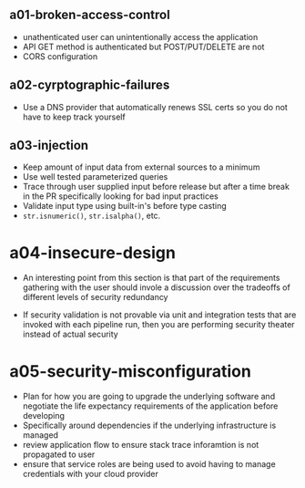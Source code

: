 ## a01-broken-access-control
- unathenticated user can unintentionally access the application
- API GET method is authenticated but POST/PUT/DELETE are not
- CORS configuration

## a02-cyrptographic-failures
- Use a DNS provider that automatically renews SSL certs so you do not have to keep track yourself

## a03-injection
- Keep amount of input data from external sources to a minimum
- Use well tested parameterized queries
- Trace through user supplied input before release but after a time break in the PR specifically looking for bad input practices
- Validate input type using built-in's before type casting 
- ```str.isnumeric()```, ```str.isalpha()```, etc.

# a04-insecure-design
- An interesting point from this section is that part of the requirements gathering with the user should invole a discussion over the tradeoffs of different levels of security redundancy

- If security validation is not provable via unit and integration tests that are invoked with each pipeline run, then you are performing security theater instead of actual security

# a05-security-misconfiguration
- Plan for how you are going to upgrade the underlying software and negotiate the life expectancy requirements of the application before developing 
- Specifically around dependencies if the underlying infrastructure is managed
- review application flow to ensure stack trace inforamtion is not propagated to user
- ensure that service roles are being used to avoid having to manage credentials with your cloud provider